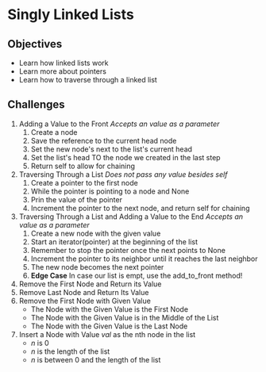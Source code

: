 # Singly Linked Lists

## Objectives
- Learn how linked lists work
- Learn more about pointers
- Learn how to traverse through a linked list

## Challenges
1. Adding a Value to the Front
    _Accepts an value as a parameter_
    1. Create a node
    2. Save the reference to the current head node
    3. Set the new node's next to the list's current head
    4. Set the list's head TO the node we created in the last step
    5. Return self to allow for chaining
2. Traversing Through a List
    _Does not pass any value besides self_
    1. Create a pointer to the first node
    2. While the pointer is pointing to a node and None
    3. Prin the value of the pointer
    4. Increment the pointer to the next node, and return self for chaining
3. Traversing Through a List and Adding a Value to the End
    _Accepts an value as a parameter_
    1. Create a new node with the given value
    2. Start an iterator(pointer) at the beginning of the list
    3. Remember to stop the pointer once the next points to None
    4. Increment the pointer to its neighbor until it reaches the last neighbor
    5. The new node becomes the next pointer
    6. __Edge Case__ In case our list is empt, use the add_to_front method!
4. Remove the First Node and Return its Value
5. Remove Last Node and Return Its Value
6. Remove the First Node with Given Value
    - The Node with the Given Value is the First Node
    - The Node with the Given Value is in the Middle of the List
    - The Node with the Given Value is the Last Node
7. Insert a Node with Value _val_ as the nth node in the list
    - _n_ is 0
    - _n_ is the length of the list
    - _n_ is between 0 and the length of the list

